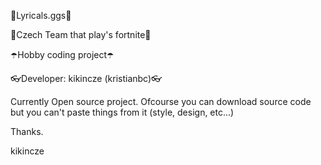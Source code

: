 💍Lyricals.ggs💍

🔫Czech Team that play's fortnite🔫

☂️Hobby coding project☂️

👓Developer: kikincze (kristianbc)👓

Currently Open source project. Ofcourse you can download source code but you can't paste things from it (style, design, etc...) 

Thanks. 

kikincze
